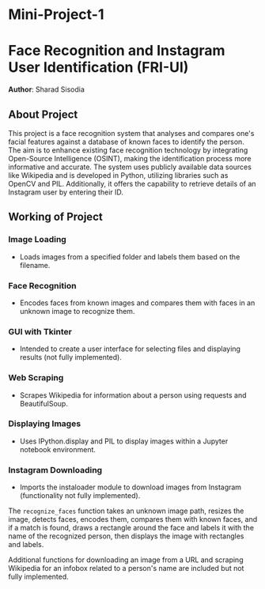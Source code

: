 # Mini-Project-1
# Face Recognition and Instagram User Identification (FRI-UI)

**Author**: Sharad Sisodia

## About Project

This project is a face recognition system that analyses and compares one's facial features against a database of known faces to identify the person. The aim is to enhance existing face recognition technology by integrating Open-Source Intelligence (OSINT), making the identification process more informative and accurate. The system uses publicly available data sources like Wikipedia and is developed in Python, utilizing libraries such as OpenCV and PIL. Additionally, it offers the capability to retrieve details of an Instagram user by entering their ID.

## Working of Project

### Image Loading
- Loads images from a specified folder and labels them based on the filename.

### Face Recognition
- Encodes faces from known images and compares them with faces in an unknown image to recognize them.

### GUI with Tkinter
- Intended to create a user interface for selecting files and displaying results (not fully implemented).

### Web Scraping
- Scrapes Wikipedia for information about a person using requests and BeautifulSoup.

### Displaying Images
- Uses IPython.display and PIL to display images within a Jupyter notebook environment.

### Instagram Downloading
- Imports the instaloader module to download images from Instagram (functionality not fully implemented).

The `recognize_faces` function takes an unknown image path, resizes the image, detects faces, encodes them, compares them with known faces, and if a match is found, draws a rectangle around the face and labels it with the name of the recognized person, then displays the image with rectangles and labels.

Additional functions for downloading an image from a URL and scraping Wikipedia for an infobox related to a person's name are included but not fully implemented.
